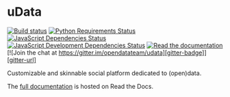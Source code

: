 uData
=====

[![Build status][circleci-badge]][circleci-url]
[![Python Requirements Status][requires-io-badge]][requires-io-url]
[![JavaScript Dependencies Status][david-dm-badge]][david-dm-url]
[![JavaScript Development Dependencies Status][david-dm-dev-badge]][david-dm-dev-url]
[![Read the documentation][readthedocs-badge]][readthedocs-url]
[![Join the chat at https://gitter.im/opendatateam/udata][gitter-badge]][gitter-url]

Customizable and skinnable social platform dedicated to (open)data.

The [full documentation][readthedocs-url] is hosted on Read the Docs.

[circleci-url]: https://circleci.com/gh/opendatateam/udata
[circleci-badge]: https://circleci.com/gh/opendatateam/udata.svg?style=shield
[requires-io-url]: https://requires.io/github/opendatateam/udata/requirements/?branch=dev
[requires-io-badge]: https://requires.io/github/opendatateam/udata/requirements.svg?branch=dev
[david-dm-url]: https://david-dm.org/opendatateam/udata/dev
[david-dm-badge]: https://img.shields.io/david/opendatateam/udata/dev.svg
[david-dm-dev-url]: https://david-dm.org/opendatateam/udata/dev#info=devDependencies
[david-dm-dev-badge]: https://david-dm.org/opendatateam/udata/dev/dev-status.svg
[gitter-badge]: https://badges.gitter.im/Join%20Chat.svg
[gitter-url]: https://gitter.im/opendatateam/udata
[readthedocs-badge]: https://readthedocs.org/projects/udata/badge/?version=v1.1.1
[readthedocs-url]: https://udata.readthedocs.io/en/v1.1.1/
